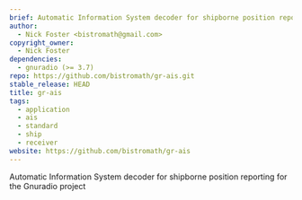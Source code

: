 ```yaml
---
brief: Automatic Information System decoder for shipborne position reporting
author:
  - Nick Foster <bistromath@gmail.com>
copyright_owner:
  - Nick Foster
dependencies:
  - gnuradio (>= 3.7)
repo: https://github.com/bistromath/gr-ais.git
stable_release: HEAD
title: gr-ais
tags:
  - application
  - ais
  - standard
  - ship
  - receiver
website: https://github.com/bistromath/gr-ais
---
```



Automatic Information System decoder for shipborne position reporting for the
Gnuradio project

